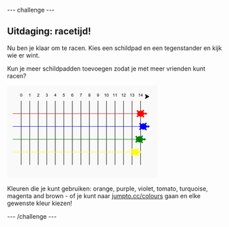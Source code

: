 \--- challenge \---

## Uitdaging: racetijd!

Nu ben je klaar om te racen. Kies een schildpad en een tegenstander en kijk wie er wint.

Kun je meer schildpadden toevoegen zodat je met meer vrienden kunt racen?

![screenshot](images/race-more.png)

Kleuren die je kunt gebruiken: orange, purple, violet, tomato, turquoise, magenta and brown - of je kunt naar [jumpto.cc/colours](http://jumpto.cc/colours) gaan en elke gewenste kleur kiezen!

\--- /challenge \---